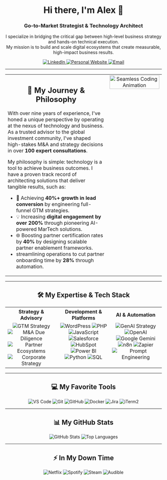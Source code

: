 <div align="center">
  
  <h1>Hi there, I'm Alex 👋</h1>
  <h3>Go-to-Market Strategist & Technology Architect</h3>
  
  <p>
    I specialize in bridging the critical gap between high-level business strategy and hands-on technical execution. 
    <br />
    My mission is to build and scale digital ecosystems that create measurable, high-impact business results.
  </p>
  
  <p>
    <a href="https://www.linkedin.com/in/alex-rojas-segovia/">
      <img src="https://img.shields.io/badge/LinkedIn-0077B5?style=for-the-badge&logo=linkedin&logoColor=white" alt="LinkedIn"/>
    </a>
    <a href="https://aineurolytics.com/alex-rojas-segovia">
      <img src="https://img.shields.io/badge/Personal_Website-000000?style=for-the-badge&logo=About.me&logoColor=white" alt="Personal Website"/>
    </a>
     <a href="mailto:alexrojas822@gmail.com">
      <img src="https://img.shields.io/badge/Email_Me-D14836?style=for-the-badge&logo=gmail&logoColor=white" alt="Email"/>
    </a>
  </p>
</div>

---

<table>
  <tr>
    <td valign="top" width="65%">
      <h2 align="center">🚀 My Journey & Philosophy</h2>
      <p>
        With over nine years of experience, I've honed a unique perspective by operating at the nexus of technology and business. As a trusted advisor to the global investment community, I've shaped high-stakes M&A and strategy decisions in over <strong>100 expert consultations</strong>.
      </p>
      <p>
        My philosophy is simple: technology is a tool to achieve business outcomes. I have a proven track record of architecting solutions that deliver tangible results, such as:
      </p>
      <ul>
        <li>🚀 Achieving <strong>40%+ growth in lead conversion</strong> by engineering full-funnel GTM strategies.</li>
        <li>💡 Increasing <strong>digital engagement by over 200%</strong> through pioneering AI-powered MarTech solutions.</li>
        <li>🌐 Boosting partner certification rates by <strong>40%</strong> by designing scalable partner enablement frameworks.</li>
        <li> streamlining operations to cut partner onboarding time by <strong>28%</strong> through automation.</li>
      </ul>
    </td>
    <td valign="top" width="35%">
      <div align="center">
        <img src="https://media.giphy.com/media/xT9IgzoKnwFNmISR8I/giphy.gif" alt="Seamless Coding Animation" width="100%"/>
      </div>
    </td>
  </tr>
</table>

---

<h2 align="center">🛠️ My Expertise & Tech Stack</h2>

<table width="100%">
  <tr>
    <th align="center" width="33%">Strategy & Advisory</th>
    <th align="center" width="33%">Development & Platforms</th>
    <th align="center" width="33%">AI & Automation</th>
  </tr>
  <tr>
    <td align="center" valign="top">
      <img src="https://img.shields.io/badge/Go--to--Market_(GTM)-00A1E0?style=for-the-badge" alt="GTM Strategy">
      <img src="https://img.shields.io/badge/M&A_Due_Diligence-4A4A4A?style=for-the-badge" alt="M&A Due Diligence">
      <img src="https://img.shields.io/badge/Partner_Ecosystems-36454F?style=for-the-badge" alt="Partner Ecosystems">
      <img src="https://img.shields.io/badge/Corporate_Strategy-B22222?style=for-the-badge" alt="Corporate Strategy">
    </td>
    <td align="center" valign="top">
      <img src="https://img.shields.io/badge/WordPress-21759B?style=for-the-badge&logo=wordpress&logoColor=white" alt="WordPress">
      <img src="https://img.shields.io/badge/PHP-777BB4?style=for-the-badge&logo=php&logoColor=white" alt="PHP">
      <img src="https://img.shields.io/badge/JavaScript-F7DF1E?style=for-the-badge&logo=javascript&logoColor=black" alt="JavaScript">
      <br>
      <img src="https://img.shields.io/badge/Salesforce-00A1E0?style=for-the-badge&logo=salesforce&logoColor=white" alt="Salesforce">
      <img src="https://img.shields.io/badge/HubSpot-FF7A59?style=for-the-badge&logo=hubspot&logoColor=white" alt="HubSpot">
      <br>
      <img src="https://img.shields.io/badge/Power_BI-F2C811?style=for-the-badge&logo=powerbi&logoColor=black" alt="Power BI">
      <img src="https://img.shields.io/badge/Python-3776AB?style=for-the-badge&logo=python&logoColor=white" alt="Python">
      <img src="https://img.shields.io/badge/SQL-4479A1?style=for-the-badge&logo=postgresql&logoColor=white" alt="SQL">
    </td>
    <td align="center" valign="top">
      <img src="https://img.shields.io/badge/GenAI_Strategy-9659F5?style=for-the-badge" alt="GenAI Strategy">
      <img src="https://img.shields.io/badge/OpenAI-412991?style=for-the-badge&logo=openai&logoColor=white" alt="OpenAI">
      <img src="https://img.shields.io/badge/Google_Gemini-8E77EE?style=for-the-badge&logo=google-gemini&logoColor=white" alt="Google Gemini">
      <br>
      <img src="https://img.shields.io/badge/n8n-1A8257?style=for-the-badge&logo=n8n&logoColor=white" alt="n8n">
      <img src="https://img.shields.io/badge/Zapier-FF4A00?style=for-the-badge&logo=zapier&logoColor=white" alt="Zapier">
      <img src="https://img.shields.io/badge/Prompt_Engineering-434343?style=for-the-badge" alt="Prompt Engineering">
    </td>
  </tr>
</table>

---

<h2 align="center">💻 My Favorite Tools</h2>

<p align="center">
  <img src="https://img.shields.io/badge/Visual_Studio_Code-007ACC?style=for-the-badge&logo=visual-studio-code&logoColor=white" alt="VS Code">
  <img src="https://img.shields.io/badge/Git-F05032?style=for-the-badge&logo=git&logoColor=white" alt="Git">
  <img src="https://img.shields.io/badge/GitHub-181717?style=for-the-badge&logo=github&logoColor=white" alt="GitHub">
  <img src="https://img.shields.io/badge/Docker-2496ED?style=for-the-badge&logo=docker&logoColor=white" alt="Docker">
  <img src="https://img.shields.io/badge/Jira-0052CC?style=for-the-badge&logo=jira&logoColor=white" alt="Jira">
  <img src="https://img.shields.io/badge/iTerm2-000000?style=for-the-badge&logo=iterm2&logoColor=white" alt="iTerm2">
</p>

---

<h2 align="center">📊 My GitHub Stats</h2>

<p align="center">
  <img src="https://github-readme-stats.vercel.app/api?username=eppursimuove9&show_icons=true&theme=dracula&hide_border=true&count_private=true&include_all_commits=true" alt="GitHub Stats">
  <img src="https://github-readme-stats.vercel.app/api/top-langs/?username=eppursimuove9&layout=compact&theme=dracula&hide_border=true&langs_count=8" alt="Top Languages">
</p>

---

<h2 align="center">⚡ In My Down Time</h2>

<p align="center">
  <img src="https://img.shields.io/badge/Netflix-E50914?style=for-the-badge&logo=netflix&logoColor=white" alt="Netflix">
  <img src="https://img.shields.io/badge/Spotify-1ED760?style=for-the-badge&logo=spotify&logoColor=white" alt="Spotify">
  <img src="https://img.shields.io/badge/Steam-000000?style=for-the-badge&logo=steam&logoColor=white" alt="Steam">
  <img src="https://img.shields.io/badge/Audible-F8991E?style=for-the-badge&logo=audible&logoColor=white" alt="Audible">
</p>
